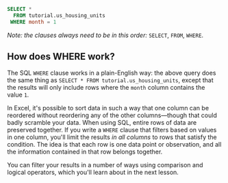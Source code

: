 ```sql
SELECT *
  FROM tutorial.us_housing_units
 WHERE month = 1
```

_Note: the clauses always need to be in this order:_ `SELECT`, `FROM`, `WHERE`.
## How does WHERE work?

The SQL `WHERE` clause works in a plain-English way: the above query does the same thing as `SELECT * FROM tutorial.us_housing_units`, except that the results will only include rows where the `month` column contains the value `1`.

In Excel, it's possible to sort data in such a way that one column can be reordered without reordering any of the other columns—though that could badly scramble your data. When using SQL, entire rows of data are preserved together. If you write a `WHERE` clause that filters based on values in one column, you'll limit the results _in all columns_ to rows that satisfy the condition. The idea is that each row is one data point or observation, and all the information contained in that row belongs together.

You can filter your results in a number of ways using comparison and logical operators, which you'll learn about in the next lesson.